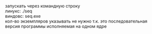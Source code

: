запускать через командную строку <br>
линукс: ./seq <br>
виндовс: seq.exe <br>
кол-во экземпляров указывать не нужно т.к. это последовательная версия программы исполняемая на одном ядре

 
